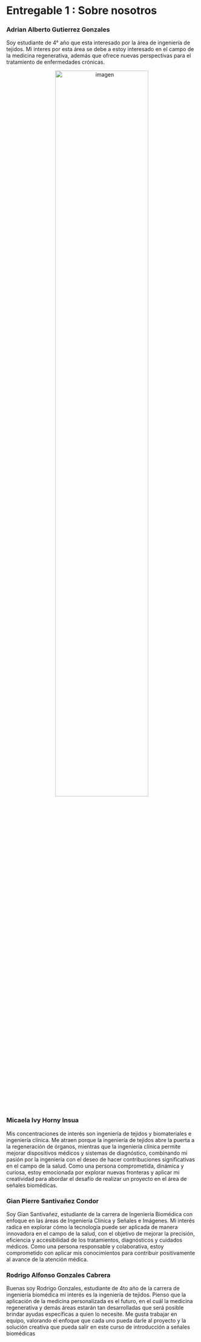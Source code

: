 # Entregable 1 : Sobre nosotros
### Adrian Alberto Gutierrez Gonzales
 Soy estudiante de 4° año que esta interesado por la área de ingeniería de tejidos. Mi interes por esta área se debe a estoy interesado en el campo de la medicina regenerativa, además que ofrece nuevas perspectivas para el tratamiento de enfermedades crónicas.
 <p align="center">
<img src="[Software\electrocardiografo-reposo-paciente.avif](https://github.com/adri201022/ISB-Grupo-11/assets/164541653/e75b29fe-8cb2-4f40-923b-b55d0c8da04d)" alt="imagen" width="70%">



### Micaela Ivy Horny Insua
Mis concentraciones de interés son ingeniería de tejidos y biomateriales e ingeniería clínica. Me atraen porque la ingeniería de tejidos abre la puerta a la regeneración de órganos, mientras que la ingeniería clínica permite mejorar dispositivos médicos y sistemas de diagnóstico, combinando mi pasión por la ingeniería con el deseo de hacer contribuciones significativas en el campo de la salud. Como una persona comprometida, dinámica y curiosa, estoy emocionada por explorar nuevas fronteras y aplicar mi creatividad para abordar el desafío de realizar un proyecto en el área de señales biomédicas.

### Gian Pierre Santivañez Condor
Soy Gian Santivañez, estudiante de la carrera de Ingeniería Biomédica con enfoque en las áreas de Ingeniería Clinica y Señales e Imágenes. Mi interés radica en explorar cómo la tecnología puede ser aplicada de manera innovadora en el campo de la salud, con el objetivo de mejorar la precisión, eficiencia y accesibilidad de los tratamientos, diagnósticos y cuidados médicos. Como una persona responsable y colaborativa, estoy comprometido con aplicar mis conocimientos para contribuir positivamente al avance de la atención médica.

### Rodrigo Alfonso Gonzales Cabrera
Buenas soy Rodrigo Gonzales, estudiante de 4to año de la carrera de ingeniería biomédica mi interés es la ingeniería de tejidos. Pienso que la aplicación de la medicina personalizada es el futuro, en el cuál la medicina regenerativa y demás áreas estarán tan desarrolladas que será posible brindar ayudas específicas a quien lo necesite. Me gusta trabajar en equipo, valorando el enfoque que cada uno pueda darle al proyecto y la solución creativa que pueda salir en este curso de introducción a señales biomédicas

